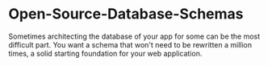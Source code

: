 Open-Source-Database-Schemas
============================

Sometimes architecting the database of your app for some can be the most difficult part. You want a schema that won't need to be rewritten a million times, a solid starting foundation for your web application.
